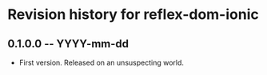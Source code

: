 # Revision history for reflex-dom-ionic

## 0.1.0.0 -- YYYY-mm-dd

* First version. Released on an unsuspecting world.
